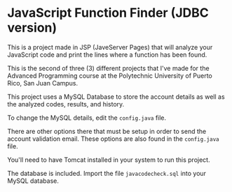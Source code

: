 # JavaScript Function Finder (JDBC version)

This is a project made in JSP (JaveServer Pages) that will analyze your JavaScript code and print the lines where a function has been found.

This is the second of three (3) different projects that I've made for the Advanced Programming course at the Polytechnic University of Puerto Rico, San Juan Campus.

This project uses a MySQL Database to store the account details as well as the analyzed codes, results, and history.

To change the MySQL details, edit the `config.java` file.

There are other options there that must be setup in order to send the account validation email. These options are also found in the `config.java` file.

You'll need to have Tomcat installed in your system to run this project.

The database is included. Import the file `javacodecheck.sql` into your MySQL database.

